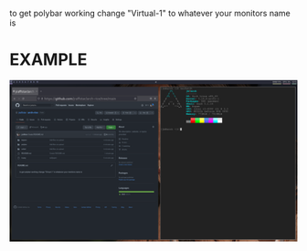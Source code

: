 to get polybar working change "Virtual-1" to whatever your monitors name is

<h1> EXAMPLE </h1>

![img](https://raw.githubusercontent.com/jraffstar/arch-rice/main/example.png)
